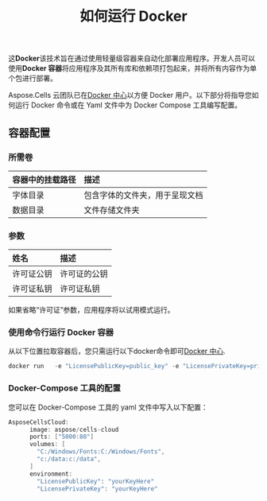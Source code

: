 ﻿---
title: 如何运行 Docker
second_title: Aspose.Cells Cloud Documen
type: docs
url: /zh/getting-started/how-to-run-docker-container/
aliases: [/how-to-run-docker-container/]
description: 如何运行Docker Aspose.Cells云容器。Aspose.Cells云支持Excel创建、转换、合并、拆分、保护、内部对象操作等
weight: 100
kwords: Excel，Office 云，REST API，电子表格，PDF，CSV，Json，Markdwon，如何运行 Docker 容器
---
这**Docker**该技术旨在通过使用轻量级容器来自动化部署应用程序。开发人员可以使用**Docker 容器**将应用程序及其所有库和依赖项打包起来，并将所有内容作为单个包进行部署。

 Aspose.Cells 云团队已在[Docker 中心](https://hub.docker.com/r/aspose/cells-cloud)以方便 Docker 用户。以下部分将指导您如何运行 Docker 命令或在 Yaml 文件中为 Docker Compose 工具编写配置。

## 容器配置

### 所需卷

|容器中的挂载路径|描述|
|:- |:- |
|字体目录|包含字体的文件夹，用于呈现文档|
|数据目录|文件存储文件夹|

### 参数

|姓名|描述|
|:- |:- |
|许可证公钥|许可证的公钥|
|许可证私钥|许可证私钥|


如果省略“许可证”参数，应用程序将以试用模式运行。


### 使用命令行运行 Docker 容器

从以下位置拉取容器后，您只需运行以下docker命令即可[Docker 中心](https://href.li/?https://hub.docker.com/r/aspose/cells-cloud).

```JAVA
docker run   -e "LicensePublicKey=public_key" -e "LicensePrivateKey=private_key" -v c:/data:c:/data  -v C:/Windows/Fonts:C:/Windows/Fonts -p 80:5000   aspose/cells-cloud
```

### Docker-Compose 工具的配置

您可以在 Docker-Compose 工具的 yaml 文件中写入以下配置：

```JAVA
AsposeCellsCloud:
      image: aspose/cells-cloud
      ports: ["5000:80"]
      volumes: [
        "C:/Windows/Fonts:C:/Windows/Fonts",
        "c:/data:c:/data",
      ]
      environment:
        "LicensePublicKey": "yourKeyHere"
        "LicensePrivateKey": "yourKeyHere"
```
